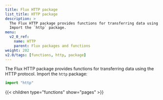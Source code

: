 ```yaml
---
title: Flux HTTP package
list_title: HTTP package
description: >
  The Flux HTTP package provides functions for transferring data using the HTTP protocol.
  Import the `http` package.
menu:
  v2_0_ref:
    name: HTTP
    parent: Flux packages and functions
weight: 202
v2.0/tags: [functions, http, package]
---
```


The Flux HTTP package provides functions for transferring data using the HTTP protocol.
Import the `http` package:

```js
import "http"
```

{{< children type="functions" show="pages" >}}
